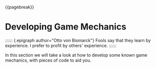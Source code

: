 {{pagebreak}}

Developing Game Mechanics
==========================

:::::: {.epigraph author="Otto von Bismarck"}
Fools say that they learn by experience. I prefer to profit by others' experience.
::::::

In this section we will take a look at how to develop some known game mechanics, with pieces of code to aid you.
